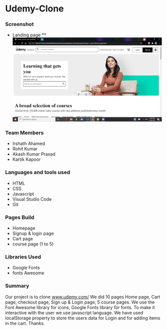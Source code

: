 # Udemy-Clone
### Screenshot
 * Landing page 
   ** ![image](https://github.com/KapoorKartik/Udemy-Clone/blob/main/Screenshot/Screenshot%20(557).png?raw=true)
### Team Members
* Irshath Ahamed
* Rohit Kumar
* Akash Kumar Prasad
* Kartik Kapoor

### Languages and tools used
* HTML
* CSS
* Javascript
* Visual Studio Code
* Git

### Pages Build
* Homepage
* Signup & login page
* Cart page
* course page (1 to 5)

### Libraries Used
* Google Fonts
* fonts Awesome

### Summary
 Our project is to clone www.udemy.com/ We did 10 pages Home page, Cart page, checkout page, Sign up & Login page, 5 course pages. We use the Font Awesome library for icons, Google Fonts library for fonts. To make it interactive with the user we use javascript language. We have used localStorage property to store the users data for Login and for adding items in the cart. Thanks.
